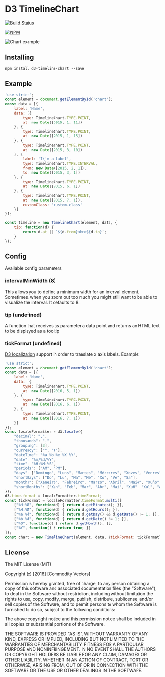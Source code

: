 # D3 TimelineChart

[![Build Status](https://travis-ci.org/commodityvectors/d3-timeline.svg?branch=master)](https://travis-ci.org/commodityvectors/d3-timeline)

[![NPM](https://nodei.co/npm/d3-timeline-chart.png)](https://nodei.co/npm/d3-timeline-chart/)

![Chart example](https://raw.githubusercontent.com/commodityvectors/d3-timeline/master/usage.gif)

## Installing

`npm install d3-timeline-chart --save`

## Example

```javascript
'use strict';
const element = document.getElementById('chart');
const data = [{
    label: 'Name',
    data: [{
        type: TimelineChart.TYPE.POINT,
        at: new Date([2015, 1, 11])
    }, {
        type: TimelineChart.TYPE.POINT,
        at: new Date([2015, 1, 15])
    }, {
        type: TimelineChart.TYPE.POINT,
        at: new Date([2015, 3, 10])
    }, {
        label: 'I\'m a label',
        type: TimelineChart.TYPE.INTERVAL,
        from: new Date([2015, 2, 1]),
        to: new Date([2015, 3, 1])
    }, {
        type: TimelineChart.TYPE.POINT,
        at: new Date([2015, 6, 1])
    }, {
        type: TimelineChart.TYPE.POINT,
        at: new Date([2015, 7, 1]),
        customClass: 'custom-class'
    }]
}];

const timeline = new TimelineChart(element, data, {
    tip: function(d) {
        return d.at || `${d.from}<br>${d.to}`;
    }
});
```

## Config

Available config parameters

### intervalMinWidth (8)
This allows you to define a minimum width for an interval element. Sometimes, when you zoom out too much you might still want to be able to visualize the interval. It defaults to 8.

### tip (undefined)
A function that receives as parameter a data point and returns an HTML text to be displayed as a tooltip

### tickFormat (undefined)
[D3 localization](https://github.com/d3/d3-3.x-api-reference/blob/master/Localization.md) support in order to translate x axis labels. Example:

```javascript
'use strict';
const element = document.getElementById('chart');
const data = [{
    label: 'Name',
    data: [{
        type: TimelineChart.TYPE.POINT,
        at: new Date([2016, 5, 1])
    }, {
        type: TimelineChart.TYPE.POINT,
        at: new Date([2016, 6, 1])
    }, {
        type: TimelineChart.TYPE.POINT,
        at: new Date([2016, 7, 1])
    }]
}];
const localeFormatter = d3.locale({
    "decimal": ",",
    "thousands": ".",
    "grouping": [3],
    "currency": ["", "€"],
    "dateTime": "%a %b %e %X %Y",
    "date": "%m/%d/%Y",
    "time": "%H:%M:%S",
    "periods": ["AM", "PM"],
    "days": ["Domingo", "Luns", "Martes", "Mércores", "Xoves", "Venres", "Sábado"],
    "shortDays": ["Do", "Lu", "Ma", "Mé", "Xo", "Ve", "Sa"],
    "months": ["Xaneiro", "Febreiro", "Marzo", "Abril", "Maio", "Xuño", "Xullo", "Agosto", "Setembro", "Outubro", "Novembro", "Decembro"],
    "shortMonths": ["Xan", "Feb", "Mar", "Abr", "Mai", "Xuñ", "Xul", "Ago", "Set", "Out", "Nov", "Dec"]
});
d3.time.format = localeFormatter.timeFormat;
const tickFormat = localeFormatter.timeFormat.multi([
    ["%H:%M", function(d) { return d.getMinutes(); }],
    ["%H:%M", function(d) { return d.getHours(); }],
    ["%a %d", function(d) { return d.getDay() && d.getDate() != 1; }],
    ["%b %d", function(d) { return d.getDate() != 1; }],
    ["%B", function(d) { return d.getMonth(); }],
    ["%Y", function() { return true; }]
]);
const chart = new TimelineChart(element, data, {tickFormat: tickFormat});

```

## License

The MIT License (MIT)

Copyright (c) [2016] [Commodity Vectors]

Permission is hereby granted, free of charge, to any person obtaining a copy
of this software and associated documentation files (the "Software"), to deal
in the Software without restriction, including without limitation the rights
to use, copy, modify, merge, publish, distribute, sublicense, and/or sell
copies of the Software, and to permit persons to whom the Software is
furnished to do so, subject to the following conditions:

The above copyright notice and this permission notice shall be included in all
copies or substantial portions of the Software.

THE SOFTWARE IS PROVIDED "AS IS", WITHOUT WARRANTY OF ANY KIND, EXPRESS OR
IMPLIED, INCLUDING BUT NOT LIMITED TO THE WARRANTIES OF MERCHANTABILITY,
FITNESS FOR A PARTICULAR PURPOSE AND NONINFRINGEMENT. IN NO EVENT SHALL THE
AUTHORS OR COPYRIGHT HOLDERS BE LIABLE FOR ANY CLAIM, DAMAGES OR OTHER
LIABILITY, WHETHER IN AN ACTION OF CONTRACT, TORT OR OTHERWISE, ARISING FROM,
OUT OF OR IN CONNECTION WITH THE SOFTWARE OR THE USE OR OTHER DEALINGS IN THE
SOFTWARE.
